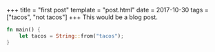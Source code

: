 +++
title = "first post"
template = "post.html"
date = 2017-10-30
tags = ["tacos", "not tacos"]
+++
This would be a blog post.

```rust
fn main() {
    let tacos = String::from("tacos");
}
```

